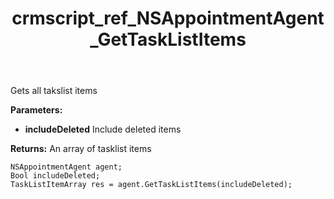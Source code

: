 ﻿---
title: crmscript_ref_NSAppointmentAgent_GetTaskListItems
description: TaskListItemArray GetTaskListItems(Bool includeDeleted)
intellisense: NSAppointmentAgent.GetTaskListItems
keywords: NSAppointmentAgent,GetTaskListItems
so.topic: reference
---

Gets all takslist items

**Parameters:**
 - **includeDeleted** Include deleted items

**Returns:** An array of tasklist items

```crmscript
NSAppointmentAgent agent;
Bool includeDeleted;
TaskListItemArray res = agent.GetTaskListItems(includeDeleted);
```

